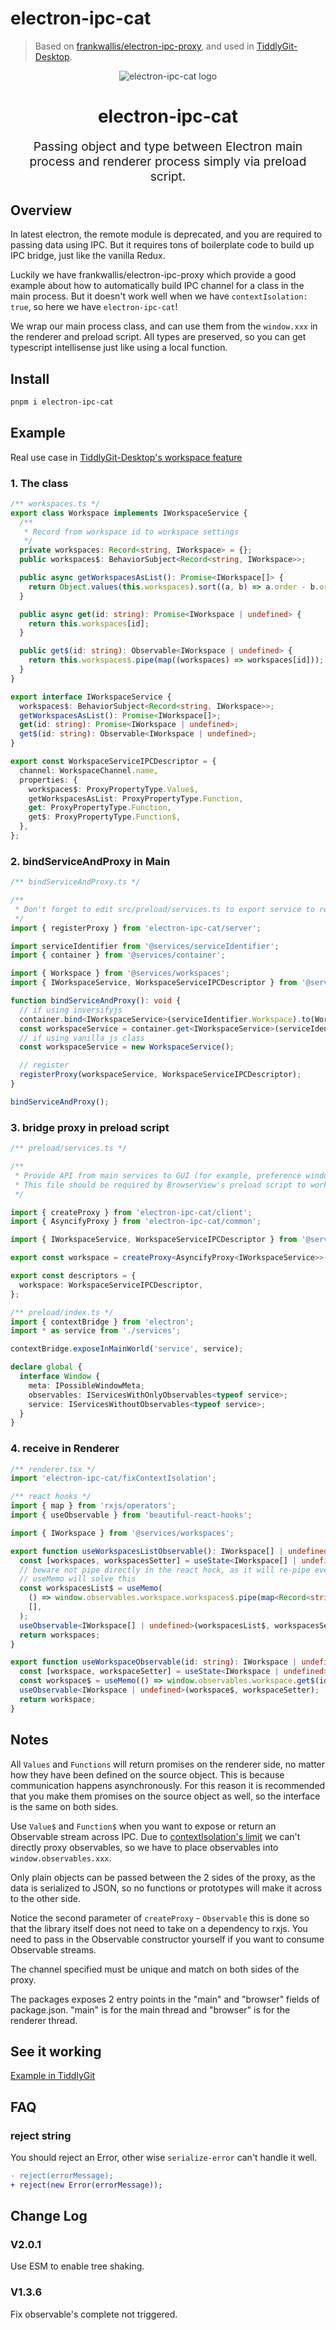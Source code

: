 # electron-ipc-cat

> Based on [frankwallis/electron-ipc-proxy](https://github.com/frankwallis/electron-ipc-proxy/pull/2), and used in [TiddlyGit-Desktop](https://github.com/tiddly-gittly/TiddlyGit-Desktop).

<p align="center" style="color: #343a40">
  <img src="docs/image/title-image.png" alt="electron-ipc-cat logo">
  <h1 align="center">electron-ipc-cat</h1>
</p>
<p align="center" style="font-size: 1.2rem;">Passing object and type between Electron main process and renderer process simply via preload script.</p>

## Overview

In latest electron, the remote module is deprecated, and you are required to passing data using IPC. But it requires tons of boilerplate code to build up IPC bridge, just like the vanilla Redux.

Luckily we have frankwallis/electron-ipc-proxy which provide a good example about how to automatically build IPC channel for a class in the main process. But it doesn't work well when we have `contextIsolation: true`, so here we have `electron-ipc-cat`!

We wrap our main process class, and can use them from the `window.xxx` in the renderer and preload script. All types are preserved, so you can get typescript intellisense just like using a local function.

## Install

```sh
pnpm i electron-ipc-cat
```

## Example

Real use case in [TiddlyGit-Desktop's workspace feature](https://github.com/tiddly-gittly/TiddlyGit-Desktop/blob/master/src/services/workspaces/index.ts)

### 1. The class

```ts
/** workspaces.ts */
export class Workspace implements IWorkspaceService {
  /**
   * Record from workspace id to workspace settings
   */
  private workspaces: Record<string, IWorkspace> = {};
  public workspaces$: BehaviorSubject<Record<string, IWorkspace>>;

  public async getWorkspacesAsList(): Promise<IWorkspace[]> {
    return Object.values(this.workspaces).sort((a, b) => a.order - b.order);
  }

  public async get(id: string): Promise<IWorkspace | undefined> {
    return this.workspaces[id];
  }

  public get$(id: string): Observable<IWorkspace | undefined> {
    return this.workspaces$.pipe(map((workspaces) => workspaces[id]));
  }
}

export interface IWorkspaceService {
  workspaces$: BehaviorSubject<Record<string, IWorkspace>>;
  getWorkspacesAsList(): Promise<IWorkspace[]>;
  get(id: string): Promise<IWorkspace | undefined>;
  get$(id: string): Observable<IWorkspace | undefined>;
}

export const WorkspaceServiceIPCDescriptor = {
  channel: WorkspaceChannel.name,
  properties: {
    workspaces$: ProxyPropertyType.Value$,
    getWorkspacesAsList: ProxyPropertyType.Function,
    get: ProxyPropertyType.Function,
    get$: ProxyPropertyType.Function$,
  },
};
```

### 2. bindServiceAndProxy in Main

```ts
/** bindServiceAndProxy.ts */

/**
 * Don't forget to edit src/preload/services.ts to export service to renderer process
 */
import { registerProxy } from 'electron-ipc-cat/server';

import serviceIdentifier from '@services/serviceIdentifier';
import { container } from '@services/container';

import { Workspace } from '@services/workspaces';
import { IWorkspaceService, WorkspaceServiceIPCDescriptor } from '@services/workspaces/interface';

function bindServiceAndProxy(): void {
  // if using inversifyjs
  container.bind<IWorkspaceService>(serviceIdentifier.Workspace).to(Workspace).inSingletonScope();
  const workspaceService = container.get<IWorkspaceService>(serviceIdentifier.Workspace);
  // if using vanilla js class
  const workspaceService = new WorkspaceService();

  // register
  registerProxy(workspaceService, WorkspaceServiceIPCDescriptor);
}

bindServiceAndProxy();
```

### 3. bridge proxy in preload script

```ts
/** preload/services.ts */

/**
 * Provide API from main services to GUI (for example, preference window), and tiddlywiki
 * This file should be required by BrowserView's preload script to work
 */

import { createProxy } from 'electron-ipc-cat/client';
import { AsyncifyProxy } from 'electron-ipc-cat/common';

import { IWorkspaceService, WorkspaceServiceIPCDescriptor } from '@services/workspaces/interface';

export const workspace = createProxy<AsyncifyProxy<IWorkspaceService>>(WorkspaceServiceIPCDescriptor);

export const descriptors = {
  workspace: WorkspaceServiceIPCDescriptor,
};
```

```ts
/** preload/index.ts */
import { contextBridge } from 'electron';
import * as service from './services';

contextBridge.exposeInMainWorld('service', service);

declare global {
  interface Window {
    meta: IPossibleWindowMeta;
    observables: IServicesWithOnlyObservables<typeof service>;
    service: IServicesWithoutObservables<typeof service>;
  }
}
```

### 4. receive in Renderer

```ts
/** renderer.tsx */
import 'electron-ipc-cat/fixContextIsolation';

/** react hooks */
import { map } from 'rxjs/operators';
import { useObservable } from 'beautiful-react-hooks';

import { IWorkspace } from '@services/workspaces';

export function useWorkspacesListObservable(): IWorkspace[] | undefined {
  const [workspaces, workspacesSetter] = useState<IWorkspace[] | undefined>();
  // beware not pipe directly in the react hock, as it will re-pipe every time React reRenders, and every time regarded as new Observable, so it will re-subscribe
  // useMemo will solve this
  const workspacesList$ = useMemo(
    () => window.observables.workspace.workspaces$.pipe(map<Record<string, IWorkspace>, IWorkspace[]>((workspaces) => Object.values(workspaces))),
    [],
  );
  useObservable<IWorkspace[] | undefined>(workspacesList$, workspacesSetter);
  return workspaces;
}

export function useWorkspaceObservable(id: string): IWorkspace | undefined {
  const [workspace, workspaceSetter] = useState<IWorkspace | undefined>();
  const workspace$ = useMemo(() => window.observables.workspace.get$(id), [id]);
  useObservable<IWorkspace | undefined>(workspace$, workspaceSetter);
  return workspace;
}
```

## Notes

All `Values` and `Functions` will return promises on the renderer side, no matter how they have been defined on the source object. This is because communication happens asynchronously. For this reason it is recommended that you make them promises on the source object as well, so the interface is the same on both sides.

Use `Value$` and `Function$` when you want to expose or return an Observable stream across IPC. Due to [contextIsolation's limit](https://github.com/electron/electron/issues/28176) we can't directly proxy observables, so we have to place observables into `window.observables.xxx`.

Only plain objects can be passed between the 2 sides of the proxy, as the data is serialized to JSON, so no functions or prototypes will make it across to the other side.

Notice the second parameter of `createProxy` - `Observable` this is done so that the library itself does not need to take on a dependency to rxjs. You need to pass in the Observable constructor yourself if you want to consume Observable streams.

The channel specified must be unique and match on both sides of the proxy.

The packages exposes 2 entry points in the "main" and "browser" fields of package.json. "main" is for the main thread and "browser" is for the renderer thread.

## See it working

[Example in TiddlyGit](https://github.com/tiddly-gittly/TiddlyGit-Desktop/blob/0c6b26c0c1113e0c66d6f49f022c5733d4fa85e8/src/preload/common/services.ts#L27-L42)

## FAQ

### reject string

You should reject an Error, other wise `serialize-error` can't handle it well.

```diff
- reject(errorMessage);
+ reject(new Error(errorMessage));
```

## Change Log

### V2.0.1

Use ESM to enable tree shaking.

### V1.3.6

Fix observable's complete not triggered.
